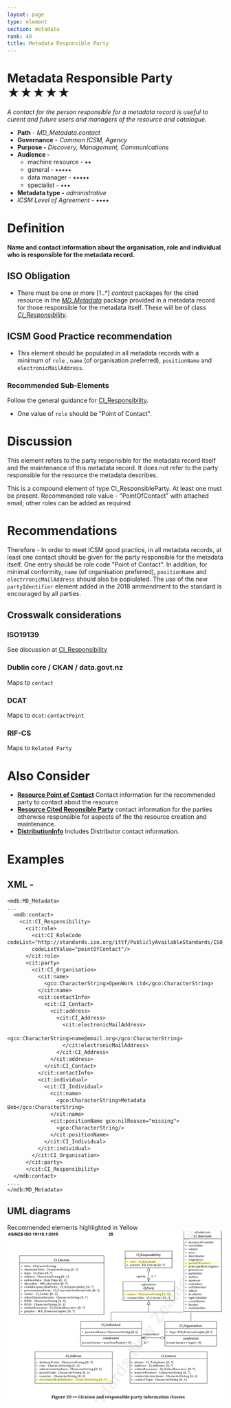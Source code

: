 ```yaml
---
layout: page
type: element
section: metadata
rank: 40
title: Metadata Responsible Party
---
```

#  Metadata Responsible Party ★★★★★
*A contact for the person responsible for a metadata record is useful to curent and future users and managers of the resource and catalogue.*

- **Path** - *MD_Metadata.contact*
- **Governance** -  *Common ICSM, Agency*
- **Purpose -** *Discovery, Management, Communications*
- **Audience -** 
  - machine resource - ⭑⭑
  - general - ⭑⭑⭑⭑⭑
  - data manager - ⭑⭑⭑⭑⭑
  - specialist - ⭑⭑⭑
- **Metadata type -** *administrative*
- *ICSM Level of Agreement* - ⭑⭑⭑⭑

# Definition 

**Name and contact information about the organisation, role and individual who is responsible for the metadata record.**

## ISO Obligation 
- There must be one or more [1..\*] *contact* packages for the cited resource in the  *[MD_Metadata](./class-MD_Metadata)* package provided in a metadata record for those responsible for the metadata itself. These will be of class *[CI_Responsibility](./class-CI_Responsibility)*.

##  ICSM Good Practice recommendation  
- This element should be populated in all metadata records with a minimum of `role` , `name` (of organisation preferred), `positionName` and `electronicMailAddress`.

### Recommended Sub-Elements   
Follow the general guidance for [CI_Responsibility](./class-CI_Responsibility).
- One value of `role` should be "Point of Contact".

# Discussion 
This element refers to the party responsible for the metadata record itself and the maintenance of this metadata record. It does not refer to the party responsible for the resource the metadata describes.

This is a compound element of type CI_ResponsibleParty. At least one must be present. Recommended role value - "PointOfContact" with attached email; other roles can be added as required

# Recommendations 

Therefore - In order to meet ICSM good practice, in all metadata records, at least one contact should be given for the party responsible for the metadata itself. One entry should be role code "Point of Contact".  In addition, for minimal conformity, `name` (of organisation preferred), `positionName` and `electrronicMailAddress` should also be popiulated.
The use of the new `partyIdentifier` element added in the 2018 ammendment to the standard is encouraged by all parties.

## Crosswalk considerations

### ISO19139
See discussion at [CI_Responsibility](./class-CI_Responsibility)

### Dublin core / CKAN / data.govt.nz
Maps to `contact`

### DCAT
Maps to `dcat:contactPoint`

### RIF-CS
Maps to `Related Party`

# Also Consider
- **[Resource Point of Contact](./ResourcePointOfContact)** Contact information for the recommended party to contact about the resource
- **[Resource Cited Reponsible Party](./ResourceResponsibleParty)** contact information for the parties otherwise responsible for aspects of the the resource creation and maintenance.
- **[DistributionInfo](./DistributionInfo)** Includes Distributor contact information.

# Examples
## XML -
```
<mdb:MD_Metadata>
...
  <mdb:contact>
    <cit:CI_Responsibility>
      <cit:role>
        <cit:CI_RoleCode codeList="http://standards.iso.org/ittf/PubliclyAvailableStandards/ISO_19139_Schemas/resources/codelist/ML_gmxCodelists.xml#CI_RoleCode"
        codeListValue="pointOfContact"/>
      </cit:role>
      <cit:party>
        <cit:CI_Organisation>
          <cit:name>
            <gco:CharacterString>OpenWork Ltd</gco:CharacterString>
          </cit:name>
          <cit:contactInfo>
            <cit:CI_Contact>
              <cit:address>
                <cit:CI_Address>
                  <cit:electronicMailAddress>
                    <gco:CharacterString>name@email.org</gco:CharacterString>
                  </cit:electronicMailAddress>
                </cit:CI_Address>
              </cit:address>
            </cit:CI_Contact>
          </cit:contactInfo>
          <cit:individual>
            <cit:CI_Individual>
              <cit:name>
                <gco:CharacterString>Metadata Bob</gco:CharacterString>
              </cit:name>
              <cit:positionName gco:nilReason="missing">
                <gco:CharacterString/>
              </cit:positionName>
            </cit:CI_Individual>
          </cit:individual>
        </cit:CI_Organisation>
      </cit:party>
      </cit:CI_Responsibility>
  </mdb:contact>
....
</mdb:MD_Metadata>
```

## UML diagrams
Recommended elements highlighted in Yellow
![Responsibility](../images/MetadataContactUML.png)
